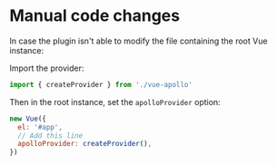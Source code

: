 # Manual code changes

In case the plugin isn't able to modify the file containing the root Vue instance:

Import the provider:

```js
import { createProvider } from './vue-apollo'
```

Then in the root instance, set the `apolloProvider` option:

```js
new Vue({
  el: '#app',
  // Add this line
  apolloProvider: createProvider(),
})
```
